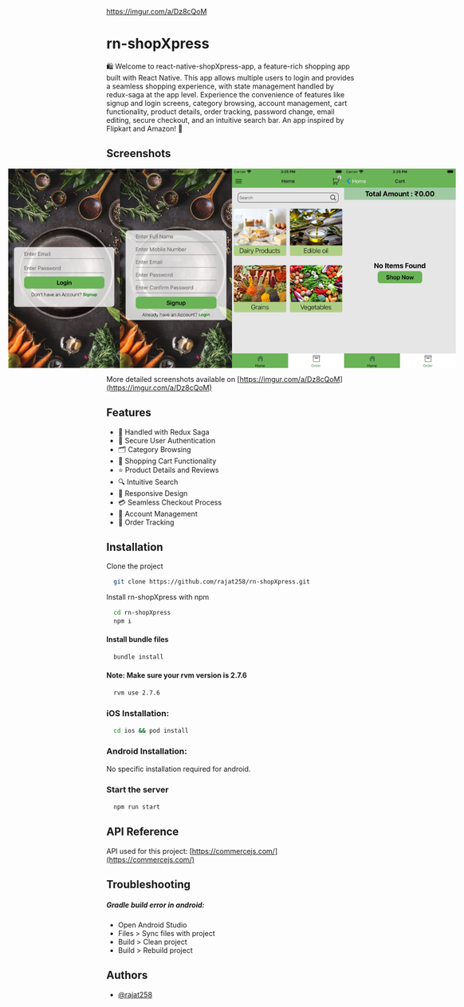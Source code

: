 https://imgur.com/a/Dz8cQoM


# rn-shopXpress

🛍️ Welcome to react-native-shopXpress-app, a feature-rich shopping app built with React Native. This app allows multiple users to login and provides a seamless shopping experience, with state management handled by redux-saga at the app level. Experience the convenience of features like signup and login screens, category browsing, account management, cart functionality, product details, order tracking, password change, email editing, secure checkout, and an intuitive search bar. An app inspired by Flipkart and Amazon! 🚀


## Screenshots

<div style="display: flex; justify-content: center;">
  <img src="./app/assets/github/screenshot1.png" alt="App Screenshot" 
        style="display: block;
        height: 400px;
        width: '50%';
        margin: auto;"/>
    <img src="./app/assets/github/screenshot2.png" alt="App Screenshot" 
        style="display: block;
        height: 400px;
        width: '50%';
        margin: auto;"/>    
    <img src="./app/assets/github/screenshot3.png" alt="App Screenshot" 
        style="display: block;
        height: 400px;
        width: '50%';
        margin: auto;"/>
    <img src="./app/assets/github/screenshot4.png" alt="App Screenshot" 
        style="display: block;
        height: 400px;
        width: '50%';
        margin: auto;"/>
</div>

More detailed screenshots available on [https://imgur.com/a/Dz8cQoM](https://imgur.com/a/Dz8cQoM)

## Features

- 🧠 Handled with Redux Saga
- 🔐 Secure User Authentication
- 🗂️ Category Browsing
- 🛒 Shopping Cart Functionality
- ⭐ Product Details and Reviews
- 🔍 Intuitive Search
- 📱 Responsive Design
- 💳 Seamless Checkout Process
- 📧 Account Management
- 🚚 Order Tracking


## Installation

Clone the project

```bash
  git clone https://github.com/rajat258/rn-shopXpress.git
```

Install rn-shopXpress with npm

```bash
  cd rn-shopXpress
  npm i
```

#### Install bundle files

```bash
  bundle install
```

#### Note: Make sure your rvm version is 2.7.6

```bash
  rvm use 2.7.6
```

### iOS Installation:

```bash
  cd ios && pod install
```

### Android Installation:

No specific installation required for android.

### Start the server

```bash
  npm run start
```

## API Reference

API used for this project: [https://commercejs.com/](https://commercejs.com/)


## Troubleshooting

##### Gradle build error in android:
- Open Android Studio
- Files > Sync files with project
- Build > Clean project
- Build > Rebuild project


## Authors

- [@rajat258](https://github.com/rajat258)

